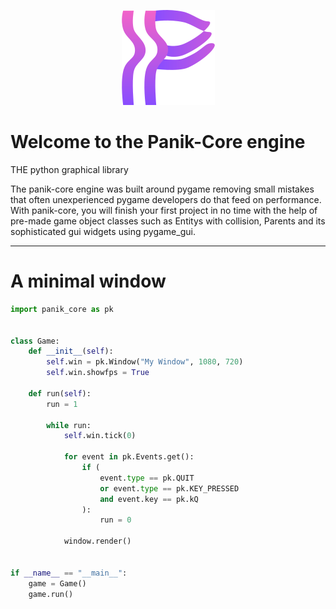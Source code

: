 <p align="center">
  <img src="https://github.com/RedRyan5154/panik-core/blob/master/asstes/logo.png?raw=true" alt="Panik-Core's logo"/>
</p>

# Welcome to the Panik-Core engine

THE python graphical library

The panik-core engine was built around pygame removing small mistakes that often unexperienced pygame developers do that feed on performance.  With panik-core, you will finish your first project in no time with the help of pre-made game object classes such as Entitys with collision, Parents and its sophisticated gui widgets using pygame_gui.

---

# A minimal window
```python
import panik_core as pk


class Game:
    def __init__(self):
        self.win = pk.Window("My Window", 1080, 720)
        self.win.showfps = True

    def run(self):
        run = 1

        while run:
            self.win.tick(0)

            for event in pk.Events.get():
                if (
                    event.type == pk.QUIT
                    or event.type == pk.KEY_PRESSED
                    and event.key == pk.kQ
                ):
                    run = 0

            window.render()


if __name__ == "__main__":
    game = Game()
    game.run()

```
